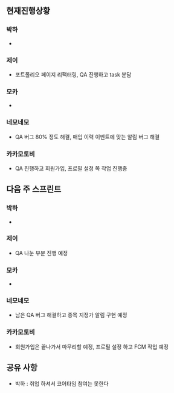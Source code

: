 ## 현재진행상황
### 박하
- 
### 제이
- 포트폴리오 페이지 리팩터링, QA 진행하고 task 분담
### 모카
- 
### 네모네모
- QA 버그 80% 정도 해결, 매입 이력 이벤트에 맞는 알림 버그 해결

### 카카모토비
- QA 진행하고 회원가입, 프로필 설정 쪽 작업 진행중

## 다음 주 스프린트
### 박하
- 
### 제이
- QA 나눈 부분 진행 예정
### 모카
- 
### 네모네모
- 남은 QA 버그 해결하고 종목 지정가 알림 구현 예정
### 카카모토비
- 회원가입은 끝나가서 마무리할 예정, 프로필 설정 하고 FCM 작업 예정

## 공유 사항
- 박하 : 취업 하셔서 코어타임 참여는 못한다